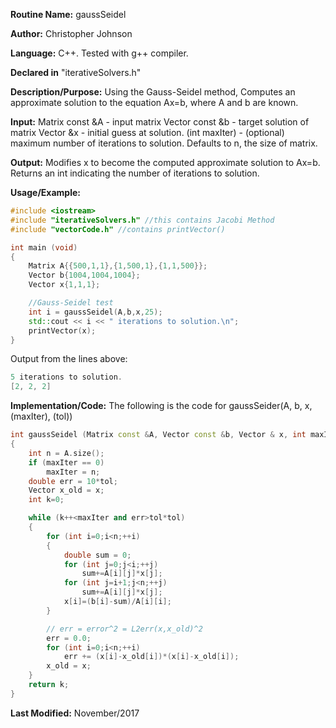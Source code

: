 **Routine Name:** gaussSeidel

**Author:** Christopher Johnson

**Language:** C++. Tested with g++ compiler.

**Declared in** "iterativeSolvers.h"

**Description/Purpose:** 
Using the Gauss-Seidel method, Computes an approximate solution to the equation Ax=b, where A and b are known.

**Input:**
Matrix const &A - input matrix
Vector const &b - target solution of matrix
Vector &x - initial guess at solution.
(int maxIter) - (optional) maximum number of iterations to solution. Defaults to n, the size of matrix.


**Output:**
Modifies x to become the computed approximate solution to Ax=b.
Returns an int indicating the number of iterations to solution.

**Usage/Example:**

```C++
#include <iostream>
#include "iterativeSolvers.h" //this contains Jacobi Method
#include "vectorCode.h" //contains printVector()

int main (void)
{
	Matrix A{{500,1,1},{1,500,1},{1,1,500}};
	Vector b{1004,1004,1004};
	Vector x{1,1,1};

	//Gauss-Seidel test
	int i = gaussSeidel(A,b,x,25);
	std::cout << i << " iterations to solution.\n";
	printVector(x);
}
```
Output from the lines above:
```c++
5 iterations to solution.
[2, 2, 2]
```


**Implementation/Code:** The following is the code for gaussSeider(A, b, x, (maxIter), (tol))
```c++
int gaussSeidel (Matrix const &A, Vector const &b, Vector & x, int maxIter, double tol)
{
	int n = A.size();
	if (maxIter == 0)
		maxIter = n;
	double err = 10*tol;
	Vector x_old = x;
	int k=0;

	while (k++<maxIter and err>tol*tol)
	{
		for (int i=0;i<n;++i)
		{
			double sum = 0;
			for (int j=0;j<i;++j)
				sum+=A[i][j]*x[j];
			for (int j=i+1;j<n;++j)
				sum+=A[i][j]*x[j];
			x[i]=(b[i]-sum)/A[i][i];
		}

		// err = error^2 = L2err(x,x_old)^2
		err = 0.0;
		for (int i=0;i<n;++i)
			err += (x[i]-x_old[i])*(x[i]-x_old[i]);
		x_old = x;
	}
	return k;
}
```
**Last Modified:** November/2017
